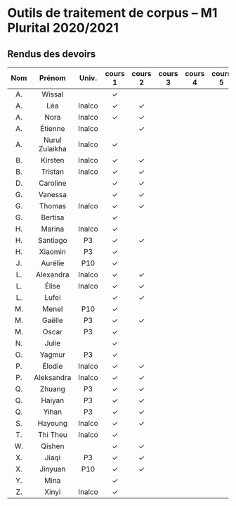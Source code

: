 
# Outils de traitement de corpus – M1 Plurital 2020/2021
## Rendus des devoirs

| Nom | Prénom   | Univ. | cours 1 | cours 2 | cours 3 | cours 4 | cours 5 | cours 6 |
|:---:|:--------:|:-----:|:-------:|:-------:|:-------:|:-------:|:-------:|:-------:|
|  A. |Wissal    |       |✓        |         |         |         |         |         |
|  A. |Léa       |Inalco |✓        |✓        |         |         |         |         |
|  A. |Nora      |Inalco |✓        |✓        |         |         |         |         |
|  A. |Étienne   |Inalco |         |✓        |         |         |         |         |
|  A. |Nurul Zulaikha|Inalco |✓        |         |         |         |         |         |
|  B. |Kirsten   |Inalco |✓        |✓        |         |         |         |         |
|  B. |Tristan   |Inalco |✓        |✓        |         |         |         |         |
|  D. |Caroline  |       |✓        |✓        |         |         |         |         |
|  G. |Vanessa   |       |✓        |✓        |         |         |         |         |
|  G. |Thomas    |Inalco |✓        |✓        |         |         |         |         |
|  G. |Bertisa   |       |✓        |         |         |         |         |         |
|  H. |Marina    |Inalco |✓        |         |         |         |         |         |
|  H. |Santiago  |P3     |✓        |✓        |         |         |         |         |
|  H. |Xiaomin   |P3     |✓        |         |         |         |         |         |
|  J. |Aurélie   |P10    |✓        |         |         |         |         |         |
|  L. |Alexandra |Inalco |✓        |✓        |         |         |         |         |
|  L. |Élise     |Inalco |✓        |✓        |         |         |         |         |
|  L. |Lufei     |       |✓        |✓        |         |         |         |         |
|  M. |Menel     |P10    |✓        |         |         |         |         |         |
|  M. |Gaëlle    |P3     |✓        |✓        |         |         |         |         |
|  M. |Oscar     |P3     |✓        |         |         |         |         |         |
|  N. |Julie     |       |✓        |         |         |         |         |         |
|  O. |Yagmur    |P3     |✓        |         |         |         |         |         |
|  P. |Élodie    |Inalco |✓        |✓        |         |         |         |         |
|  P. |Aleksandra|Inalco |✓        |✓        |         |         |         |         |
|  Q. |Zhuang    |P3     |✓        |✓        |         |         |         |         |
|  Q. |Haiyan    |P3     |✓        |✓        |         |         |         |         |
|  Q. |Yihan     |P3     |✓        |✓        |         |         |         |         |
|  S. |Hayoung   |Inalco |✓        |✓        |         |         |         |         |
|  T. |Thi Theu  |Inalco |✓        |         |         |         |         |         |
|  W. |Qishen    |       |✓        |✓        |         |         |         |         |
|  X. |Jiaqi     |P3     |✓        |✓        |         |         |         |         |
|  X. |Jinyuan   |P10    |✓        |✓        |         |         |         |         |
|  Y. |Mina      |       |✓        |         |         |         |         |         |
|  Z. |Xinyi     |Inalco |✓        |         |         |         |         |         |

